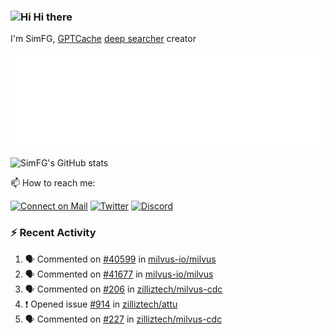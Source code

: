 ### <img src='https://qpluspicture.oss-cn-beijing.aliyuncs.com/6LjjQA/Hi.gif' alt='Hi' width="24"/> Hi there

I'm SimFG, [GPTCache](https://github.com/zilliztech/GPTCache) [deep searcher](https://github.com/zilliztech/deep-searcher) creator

![Metrics 👋](/metrics.plugin.followup.user.svg)

![SimFG's GitHub stats](https://github-readme-stats.vercel.app/api?username=SimFG&show_icons=true&theme=radical&count_private=true)

📫 How to reach me:

[![Connect on Mail](https://img.shields.io/badge/Ask%20me-anything-1abc9c.svg)](mailto:1142838399@qq.com)
[![Twitter](https://img.shields.io/twitter/follow/FogSim?style=social)](https://twitter.com/FogSim)
[![Discord](https://img.shields.io/discord/1092648432495251507?label=Discord&logo=discord)](https://discord.gg/Q8C6WEjSWV)

### :zap: Recent Activity

<!--START_SECTION:activity-->
1. 🗣 Commented on [#40599](https://github.com/milvus-io/milvus/issues/40599) in [milvus-io/milvus](https://github.com/milvus-io/milvus)
2. 🗣 Commented on [#41677](https://github.com/milvus-io/milvus/issues/41677) in [milvus-io/milvus](https://github.com/milvus-io/milvus)
3. 🗣 Commented on [#206](https://github.com/zilliztech/milvus-cdc/issues/206) in [zilliztech/milvus-cdc](https://github.com/zilliztech/milvus-cdc)
4. ❗️ Opened issue [#914](https://github.com/zilliztech/attu/issues/914) in [zilliztech/attu](https://github.com/zilliztech/attu)
5. 🗣 Commented on [#227](https://github.com/zilliztech/milvus-cdc/issues/227) in [zilliztech/milvus-cdc](https://github.com/zilliztech/milvus-cdc)
<!--END_SECTION:activity-->

